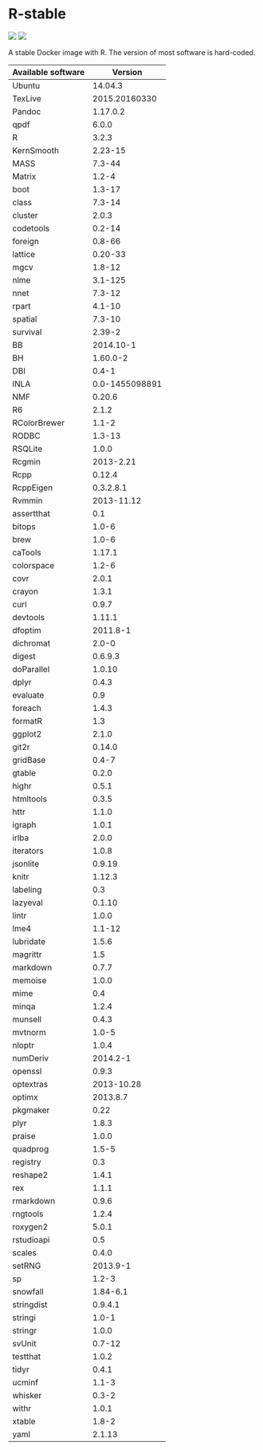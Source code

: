 # R-stable

[![](https://images.microbadger.com/badges/version/inbobmk/rstable.svg)](http://microbadger.com/images/inbobmk/rstable "Get your own version badge on microbadger.com") [![](https://images.microbadger.com/badges/image/inbobmk/rstable.svg)](http://microbadger.com/images/inbobmk/rstable "Get your own image badge on microbadger.com")

A stable Docker image with R. The version of most software is hard-coded.

| Available software | Version        |
| ------------------ | -------------- |
|             Ubuntu |        14.04.3 |
|            TexLive |  2015.20160330 |
|             Pandoc |       1.17.0.2 |
|               qpdf |          6.0.0 |
|                  R |          3.2.3 | 
|         KernSmooth |        2.23-15 | 
|               MASS |         7.3-44 | 
|             Matrix |          1.2-4 | 
|               boot |         1.3-17 | 
|              class |         7.3-14 | 
|            cluster |          2.0.3 | 
|          codetools |         0.2-14 | 
|            foreign |         0.8-66 | 
|            lattice |        0.20-33 | 
|               mgcv |         1.8-12 | 
|               nlme |        3.1-125 | 
|               nnet |         7.3-12 | 
|              rpart |         4.1-10 | 
|            spatial |         7.3-10 | 
|           survival |         2.39-2 | 
|                 BB |      2014.10-1 | 
|                 BH |       1.60.0-2 | 
|                DBI |          0.4-1 | 
|               INLA | 0.0-1455098891 | 
|                NMF |         0.20.6 | 
|                 R6 |          2.1.2 | 
|       RColorBrewer |          1.1-2 | 
|              RODBC |         1.3-13 | 
|            RSQLite |          1.0.0 | 
|             Rcgmin |      2013-2.21 | 
|               Rcpp |         0.12.4 | 
|          RcppEigen |      0.3.2.8.1 | 
|             Rvmmin |     2013-11.12 | 
|         assertthat |            0.1 | 
|             bitops |          1.0-6 | 
|               brew |          1.0-6 | 
|            caTools |         1.17.1 | 
|         colorspace |          1.2-6 | 
|               covr |          2.0.1 | 
|             crayon |          1.3.1 | 
|               curl |          0.9.7 | 
|           devtools |         1.11.1 | 
|            dfoptim |       2011.8-1 | 
|          dichromat |          2.0-0 | 
|             digest |        0.6.9.3 | 
|         doParallel |         1.0.10 | 
|              dplyr |          0.4.3 | 
|           evaluate |            0.9 | 
|            foreach |          1.4.3 | 
|            formatR |            1.3 | 
|            ggplot2 |          2.1.0 | 
|              git2r |         0.14.0 | 
|           gridBase |          0.4-7 | 
|             gtable |          0.2.0 | 
|              highr |          0.5.1 | 
|          htmltools |          0.3.5 | 
|               httr |          1.1.0 | 
|             igraph |          1.0.1 | 
|              irlba |          2.0.0 | 
|          iterators |          1.0.8 | 
|           jsonlite |         0.9.19 | 
|              knitr |         1.12.3 | 
|           labeling |            0.3 | 
|           lazyeval |         0.1.10 | 
|              lintr |          1.0.0 | 
|               lme4 |         1.1-12 | 
|          lubridate |          1.5.6 | 
|           magrittr |            1.5 | 
|           markdown |          0.7.7 | 
|            memoise |          1.0.0 | 
|               mime |            0.4 | 
|              minqa |          1.2.4 | 
|            munsell |          0.4.3 | 
|            mvtnorm |          1.0-5 | 
|             nloptr |          1.0.4 | 
|           numDeriv |       2014.2-1 | 
|            openssl |          0.9.3 | 
|          optextras |     2013-10.28 | 
|             optimx |       2013.8.7 | 
|           pkgmaker |           0.22 | 
|               plyr |          1.8.3 | 
|             praise |          1.0.0 | 
|           quadprog |          1.5-5 | 
|           registry |            0.3 | 
|           reshape2 |          1.4.1 | 
|                rex |          1.1.1 | 
|          rmarkdown |          0.9.6 | 
|           rngtools |          1.2.4 | 
|           roxygen2 |          5.0.1 | 
|         rstudioapi |            0.5 | 
|             scales |          0.4.0 | 
|             setRNG |       2013.9-1 | 
|                 sp |          1.2-3 | 
|           snowfall |       1.84-6.1 | 
|         stringdist |        0.9.4.1 | 
|            stringi |          1.0-1 | 
|            stringr |          1.0.0 | 
|             svUnit |         0.7-12 | 
|           testthat |          1.0.2 | 
|              tidyr |          0.4.1 | 
|             ucminf |          1.1-3 | 
|            whisker |          0.3-2 | 
|              withr |          1.0.1 | 
|             xtable |          1.8-2 | 
|               yaml |         2.1.13 | 

